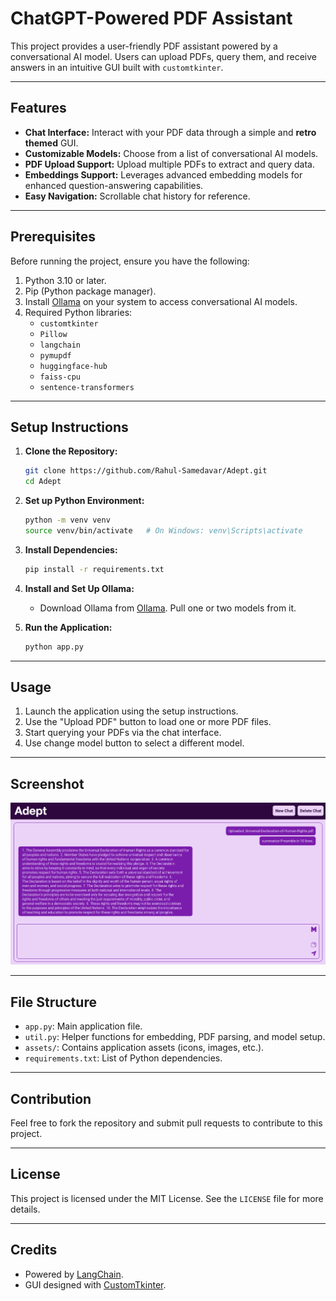 # ChatGPT-Powered PDF Assistant

This project provides a user-friendly PDF assistant powered by a conversational AI model. Users can upload PDFs, query them, and receive answers in an intuitive GUI built with `customtkinter`.

---

## Features

- **Chat Interface:** Interact with your PDF data through a simple and **retro themed** GUI.
- **Customizable Models:** Choose from a list of conversational AI models.
- **PDF Upload Support:** Upload multiple PDFs to extract and query data.
- **Embeddings Support:** Leverages advanced embedding models for enhanced question-answering capabilities.
- **Easy Navigation:** Scrollable chat history for reference.

---

## Prerequisites

Before running the project, ensure you have the following:

1. Python 3.10 or later.
2. Pip (Python package manager).
3. Install [Ollama](https://ollama.com/) on your system to access conversational AI models.
4. Required Python libraries:
   - `customtkinter`
   - `Pillow`
   - `langchain`
   - `pymupdf`
   - `huggingface-hub`
   - `faiss-cpu`
   - `sentence-transformers`

---

## Setup Instructions

1. **Clone the Repository:**
   ```bash
   git clone https://github.com/Rahul-Samedavar/Adept.git
   cd Adept
   ```

2. **Set up Python Environment:**
   ```bash
   python -m venv venv
   source venv/bin/activate   # On Windows: venv\Scripts\activate
   ```

3. **Install Dependencies:**
   ```bash
   pip install -r requirements.txt
   ```

4. **Install and Set Up Ollama:**
   - Download Ollama from  [Ollama](https://ollama.com/download). Pull one or two models from it.

5. **Run the Application:**
   ```bash
   python app.py
   ```

---

## Usage

1. Launch the application using the setup instructions.
2. Use the "Upload PDF" button to load one or more PDF files.
3. Start querying your PDFs via the chat interface.
4. Use change model button to select a different model.

---

## Screenshot


![Screenshot Placeholder](assets/screenshot.png)

---

## File Structure

- `app.py`: Main application file.
- `util.py`: Helper functions for embedding, PDF parsing, and model setup.
- `assets/`: Contains application assets (icons, images, etc.).
- `requirements.txt`: List of Python dependencies.

---

## Contribution

Feel free to fork the repository and submit pull requests to contribute to this project.

---

## License

This project is licensed under the MIT License. See the `LICENSE` file for more details.

---

## Credits

- Powered by [LangChain](https://www.langchain.com).
- GUI designed with [CustomTkinter](https://customtkinter.tomschimansky.com).

